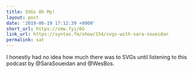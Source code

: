 ```yaml
---
title: SVGs Oh My!
layout: post
date: '2019-06-19 17:12:39 +0000'
short_url: https://smw.fyi/6G
link_url: https://syntax.fm/show/154/svgs-with-sara-soueidan
permalink: sat
---
```

I honestly had no idea how much there was to SVGs until listening to this podcast by @SaraSoueidan and @WesBos.
